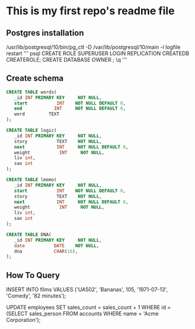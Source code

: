 # This is my first repo's readme file
## Postgres installation

/usr/lib/postgresql/10/bin/pg_ctl -D /var/lib/postgresql/10/main -l logfile restart
'''
psql
CREATE ROLE <username> SUPERUSER LOGIN REPLICATION CREATEDB CREATEROLE;
CREATE DATABASE <username> OWNER <username>;
\q
'''


## Create schema
```SQL
CREATE TABLE words(
   _id INT PRIMARY KEY     NOT NULL,
   start           INT    NOT NULL DEFAULT 0,
   end            INT     NOT NULL DEFAULT 0,
   word        	TEXT
);

CREATE TABLE logic(
   _id INT PRIMARY KEY     NOT NULL,
   story           TEXT    NOT NULL,
   next            INT     NOT NULL DEFAULT 0,
   weight 			INT 	NOT NULL,
   liv int,
   sax int
);

CREATE TABLE lmemo(
   _id INT PRIMARY KEY     NOT NULL,
   start           INT    NOT NULL DEFAULT 0,
   story           TEXT    NOT NULL,
   next            INT     NOT NULL DEFAULT 0,
   weight 			INT 	NOT NULL,
   liv int,
   sax int
);

CREATE TABLE DNA(
   _id INT PRIMARY KEY     NOT NULL,
   date           DATE    NOT NULL,
   dna            CHAR(16),
);
```


## How To Query

INSERT INTO films VALUES
    ('UA502', 'Bananas', 105, '1971-07-13', 'Comedy', '82 minutes');

UPDATE employees SET sales_count = sales_count + 1 WHERE id =
  (SELECT sales_person FROM accounts WHERE name = 'Acme Corporation');